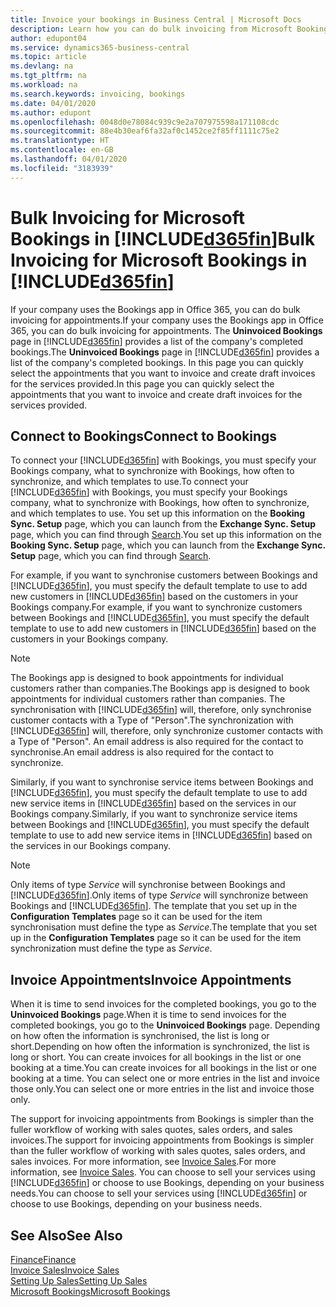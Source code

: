 ```yaml
---
title: Invoice your bookings in Business Central | Microsoft Docs
description: Learn how you can do bulk invoicing from Microsoft Bookings in Business Central .
author: edupont04
ms.service: dynamics365-business-central
ms.topic: article
ms.devlang: na
ms.tgt_pltfrm: na
ms.workload: na
ms.search.keywords: invoicing, bookings
ms.date: 04/01/2020
ms.author: edupont
ms.openlocfilehash: 0048d0e78084c939c9e2a707975598a171108cdc
ms.sourcegitcommit: 88e4b30eaf6fa32af0c1452ce2f85ff1111c75e2
ms.translationtype: HT
ms.contentlocale: en-GB
ms.lasthandoff: 04/01/2020
ms.locfileid: "3183939"
---
```

# <a name="bulk-invoicing-for-microsoft-bookings-in-d365fin"></a><span data-ttu-id="8894c-103">Bulk Invoicing for Microsoft Bookings in [!INCLUDE[d365fin](includes/d365fin_md.md)]</span><span class="sxs-lookup"><span data-stu-id="8894c-103">Bulk Invoicing for Microsoft Bookings in [!INCLUDE[d365fin](includes/d365fin_md.md)]</span></span>
<span data-ttu-id="8894c-104">If your company uses the Bookings app in Office 365, you can do bulk invoicing for appointments.</span><span class="sxs-lookup"><span data-stu-id="8894c-104">If your company uses the Bookings app in Office 365, you can do bulk invoicing for appointments.</span></span> <span data-ttu-id="8894c-105">The **Uninvoiced Bookings** page in [!INCLUDE[d365fin](includes/d365fin_md.md)] provides a list of the company's completed bookings.</span><span class="sxs-lookup"><span data-stu-id="8894c-105">The **Uninvoiced Bookings** page in [!INCLUDE[d365fin](includes/d365fin_md.md)] provides a list of the company's completed bookings.</span></span> <span data-ttu-id="8894c-106">In this page you can quickly select the appointments that you want to invoice and create draft invoices for the services provided.</span><span class="sxs-lookup"><span data-stu-id="8894c-106">In this page you can quickly select the appointments that you want to invoice and create draft invoices for the services provided.</span></span>  

## <a name="connect-to-bookings"></a><span data-ttu-id="8894c-107">Connect to Bookings</span><span class="sxs-lookup"><span data-stu-id="8894c-107">Connect to Bookings</span></span>
<span data-ttu-id="8894c-108">To connect your [!INCLUDE[d365fin](includes/d365fin_md.md)] with Bookings, you must specify your Bookings company, what to synchronize with Bookings, how often to synchronize, and which templates to use.</span><span class="sxs-lookup"><span data-stu-id="8894c-108">To connect your [!INCLUDE[d365fin](includes/d365fin_md.md)] with Bookings, you must specify your Bookings company, what to synchronize with Bookings, how often to synchronize, and which templates to use.</span></span> <span data-ttu-id="8894c-109">You set up this information on the **Booking Sync. Setup** page, which you can launch from the **Exchange Sync. Setup** page, which you can find through [Search](ui-search.md).</span><span class="sxs-lookup"><span data-stu-id="8894c-109">You set up this information on the **Booking Sync. Setup** page, which you can launch from the **Exchange Sync. Setup** page, which you can find through [Search](ui-search.md).</span></span>  

<span data-ttu-id="8894c-110">For example, if you want to synchronise customers between Bookings and [!INCLUDE[d365fin](includes/d365fin_md.md)], you must specify the default template to use to add new customers in [!INCLUDE[d365fin](includes/d365fin_md.md)] based on the customers in your Bookings company.</span><span class="sxs-lookup"><span data-stu-id="8894c-110">For example, if you want to synchronize customers between Bookings and [!INCLUDE[d365fin](includes/d365fin_md.md)], you must specify the default template to use to add new customers in [!INCLUDE[d365fin](includes/d365fin_md.md)] based on the customers in your Bookings company.</span></span>  

> [!NOTE]
> <span data-ttu-id="8894c-111">The Bookings app is designed to book appointments for individual customers rather than companies.</span><span class="sxs-lookup"><span data-stu-id="8894c-111">The Bookings app is designed to book appointments for individual customers rather than companies.</span></span> <span data-ttu-id="8894c-112">The synchronisation with [!INCLUDE[d365fin](includes/d365fin_md.md)] will, therefore, only synchronise customer contacts with a Type of "Person".</span><span class="sxs-lookup"><span data-stu-id="8894c-112">The synchronization with [!INCLUDE[d365fin](includes/d365fin_md.md)] will, therefore, only synchronize customer contacts with a Type of "Person".</span></span> <span data-ttu-id="8894c-113">An email address is also required for the contact to synchronise.</span><span class="sxs-lookup"><span data-stu-id="8894c-113">An email address is also required for the contact to synchronize.</span></span>  

<span data-ttu-id="8894c-114">Similarly, if you want to synchronise service items between Bookings and [!INCLUDE[d365fin](includes/d365fin_md.md)], you must specify the default template to use to add new service items in [!INCLUDE[d365fin](includes/d365fin_md.md)] based on the services in our Bookings company.</span><span class="sxs-lookup"><span data-stu-id="8894c-114">Similarly, if you want to synchronize service items between Bookings and [!INCLUDE[d365fin](includes/d365fin_md.md)], you must specify the default template to use to add new service items in [!INCLUDE[d365fin](includes/d365fin_md.md)] based on the services in our Bookings company.</span></span>  

> [!NOTE]
> <span data-ttu-id="8894c-115">Only items of type *Service* will synchronise between Bookings and [!INCLUDE[d365fin](includes/d365fin_md.md)].</span><span class="sxs-lookup"><span data-stu-id="8894c-115">Only items of type *Service* will synchronize between Bookings and [!INCLUDE[d365fin](includes/d365fin_md.md)].</span></span> <span data-ttu-id="8894c-116">The template that you set up in the **Configuration Templates** page so it can be used for the item synchronisation must define the type as *Service*.</span><span class="sxs-lookup"><span data-stu-id="8894c-116">The template that you set up in the **Configuration Templates** page so it can be used for the item synchronization must define the type as *Service*.</span></span>

## <a name="invoice-appointments"></a><span data-ttu-id="8894c-117">Invoice Appointments</span><span class="sxs-lookup"><span data-stu-id="8894c-117">Invoice Appointments</span></span>
<span data-ttu-id="8894c-118">When it is time to send invoices for the completed bookings, you go to the **Uninvoiced Bookings** page.</span><span class="sxs-lookup"><span data-stu-id="8894c-118">When it is time to send invoices for the completed bookings, you go to the **Uninvoiced Bookings** page.</span></span> <span data-ttu-id="8894c-119">Depending on how often the information is synchronised, the list is long or short.</span><span class="sxs-lookup"><span data-stu-id="8894c-119">Depending on how often the information is synchronized, the list is long or short.</span></span> <span data-ttu-id="8894c-120">You can create invoices for all bookings in the list or one booking at a time.</span><span class="sxs-lookup"><span data-stu-id="8894c-120">You can create invoices for all bookings in the list or one booking at a time.</span></span> <span data-ttu-id="8894c-121">You can select one or more entries in the list and invoice those only.</span><span class="sxs-lookup"><span data-stu-id="8894c-121">You can select one or more entries in the list and invoice those only.</span></span>  

<span data-ttu-id="8894c-122">The support for invoicing appointments from Bookings is simpler than the fuller workflow of working with sales quotes, sales orders, and sales invoices.</span><span class="sxs-lookup"><span data-stu-id="8894c-122">The support for invoicing appointments from Bookings is simpler than the fuller workflow of working with sales quotes, sales orders, and sales invoices.</span></span> <span data-ttu-id="8894c-123">For more information, see [Invoice Sales](sales-how-invoice-sales.md).</span><span class="sxs-lookup"><span data-stu-id="8894c-123">For more information, see [Invoice Sales](sales-how-invoice-sales.md).</span></span> <span data-ttu-id="8894c-124">You can choose to sell your services using [!INCLUDE[d365fin](includes/d365fin_md.md)] or choose to use Bookings, depending on your business needs.</span><span class="sxs-lookup"><span data-stu-id="8894c-124">You can choose to sell your services using [!INCLUDE[d365fin](includes/d365fin_md.md)] or choose to use Bookings, depending on your business needs.</span></span>  

## <a name="see-also"></a><span data-ttu-id="8894c-125">See Also</span><span class="sxs-lookup"><span data-stu-id="8894c-125">See Also</span></span>
[<span data-ttu-id="8894c-126">Finance</span><span class="sxs-lookup"><span data-stu-id="8894c-126">Finance</span></span>](finance.md)  
[<span data-ttu-id="8894c-127">Invoice Sales</span><span class="sxs-lookup"><span data-stu-id="8894c-127">Invoice Sales</span></span>](sales-how-invoice-sales.md)  
[<span data-ttu-id="8894c-128">Setting Up Sales</span><span class="sxs-lookup"><span data-stu-id="8894c-128">Setting Up Sales</span></span>](sales-setup-sales.md)  
[<span data-ttu-id="8894c-129">Microsoft Bookings</span><span class="sxs-lookup"><span data-stu-id="8894c-129">Microsoft Bookings</span></span>](https://products.office.com/business/scheduling-and-booking-app)  
